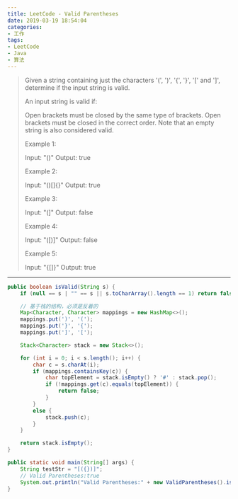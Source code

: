 ```yaml
---
title: LeetCode - Valid Parentheses
date: 2019-03-19 18:54:04
categories:
- 工作
tags:
- LeetCode
- Java
- 算法
---
```


> Given a string containing just the characters '(', ')', '{', '}', '[' and ']', determine if the input string is valid.
> 
> An input string is valid if:
> 
> Open brackets must be closed by the same type of brackets.
> Open brackets must be closed in the correct order.
> Note that an empty string is also considered valid.
> 
> Example 1:
> 
> Input: "()"
> Output: true
> 
> Example 2:
> 
> Input: "()[]{}"
> Output: true
> 
> Example 3:
> 
> Input: "(]"
> Output: false
> 
> Example 4:
> 
> Input: "([)]"
> Output: false
> 
> Example 5:
> 
> Input: "{[]}"
> Output: true

---
<!-- more -->

```java
public boolean isValid(String s) {
    if (null == s | "" == s || s.toCharArray().length == 1) return false;

    // 基于栈的结构，必须是反着的
    Map<Character, Character> mappings = new HashMap<>();
    mappings.put(')', '(');
    mappings.put('}', '{');
    mappings.put(']', '[');

    Stack<Character> stack = new Stack<>();

    for (int i = 0; i < s.length(); i++) {
        char c = s.charAt(i);
        if (mappings.containsKey(c)) {
            char topElement = stack.isEmpty() ? '#' : stack.pop();
            if (!mappings.get(c).equals(topElement)) {
                return false;
            }
        }
        else {
            stack.push(c);
        }
    }

    return stack.isEmpty();
}

public static void main(String[] args) {
    String testStr = "[({})]";
    // Valid Parentheses:true
    System.out.println("Valid Parentheses:" + new ValidParentheses().isValid(testStr));
}

```